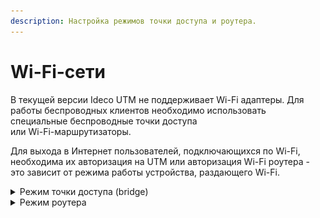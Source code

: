 ```yaml
---
description: Настройка режимов точки доступа и роутера.
---
```


# Wi-Fi-сети

В текущей версии Ideco UTM не поддерживает Wi-Fi адаптеры. Для работы беспроводных клиентов необходимо использовать специальные беспроводные точки доступа\
или Wi-Fi-маршрутизаторы.

Для выхода в Интернет пользователей, подключающихся по Wi-Fi, необходима их авторизация на UTM или авторизация Wi-Fi роутера - это зависит от режима работы устройства, раздающего Wi-Fi.

<details>

<summary>Режим точки доступа (bridge)</summary>

В данном режиме устройство Wi-Fi предоставляет возможность беспроводным клиентам подключаться к локальной сети.

Для этого необходимо индивидуально авторизовать всех беспроводных клиентов на Ideco UTM. Как правило, проще всего сделать это с помощью авторизации по IP. Воспользуйтесь следующими рекомендациями по настройке:

* Желательно использовать отдельную логическую сеть для клиентов Wi-Fi с настроенным [DHCP-сервером](../services/dhcp.md). При этом, на локальный интерфейс Ideco UTM нужно добавить IP-адрес, служащий шлюзом для данной сети;
* С помощью [группового добавления пользователей](user-tree/user-management.md) с авторизацией по IP создайте группу пользователей из всего диапазона адресов, выделенного для Wi-Fi сети или настройте автоматическое создание пользователей из выдаваемого устройствам\
  диапазона IP-адресов;
* С помощью [контент-фильтра](../access-rules/content-filter/) и [файрвола](../access-rules/firewall.md) настройте необходимые ограничения\
  для пользователей Wi-Fi;
* Если Wi-Fi роутер подключен к отдельному физическому интерфейсу UTM, то в файрволе, желательно запретить доступ из беспроводной сети в локальную сеть.

Пример настройки интерфейса для клиентов, подключающихся по Wi-Fi представлен\
на скриншоте ниже:

![](../../.gitbook/assets/wifi-network.png)

* **10.0.1.2/24** - шлюз для беспроводной Wi-Fi сети;
* **10.0.0.1/24** - шлюз для локальной Ethernet-сети.

При необходимости индивидуальной авторизации Wi-Fi пользователей (учета трафика и статистики каждого конкретного пользователя устройств) необходимо воспользоваться [авторизацией через веб-браузер](authorization/web-authorization.md). При таком способе авторизации пользователей Ideco UTM будет учитывать каждого пользователя, подключившегося по Wi-Fi. Учтите этот момент\
при планировании лицензирования Ideco UTM.

</details>

<details>

<summary>Режим роутера</summary>

В данном режиме устройство Wi-Fi скрывает за NAT устройства беспроводной сети. Таким образом для Ideco UTM достаточно будет авторизовать только точку доступа, как одного\
из пользователей.

Пример настройки пользователя в режиме роутера представлен на скриншотах ниже:

1\. Создайте пользователя для Wi-Fi роутера.

Пароль у пользователя может быть любой.

![](../../.gitbook/assets/wifi-network1.png)

2\. В разделе **Пользователи -> Авторизация -> IP и MAC авторизация** создайте правило следующего вида:

![](../../.gitbook/assets/wifi-network2.png)

Общие ограничения [контент-фильтра](../access-rules/content-filter/) и [файрвола](../access-rules/firewall.md) для Wi-Fi сети необходимо применять к данному пользователю.

При этом способе авторизации Ideco UTM будет использоваться одна лицензия на точку доступа Wi-Fi. Отдельно настроить фильтрацию трафика и считать статистику по трафику в отчетах для отдельных клиентов Wi-Fi будет невозможно.

</details>
